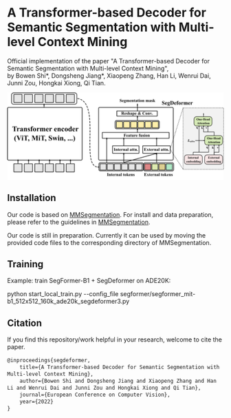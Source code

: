 # A Transformer-based Decoder for Semantic Segmentation with Multi-level Context Mining

Official implementation of the paper "A Transformer-based Decoder for Semantic Segmentation with Multi-level Context Mining",  
by Bowen Shi*, Dongsheng Jiang*, Xiaopeng Zhang, Han Li, Wenrui Dai, Junni Zou, Hongkai Xiong, Qi Tian. 

<div  align="center">
<img src="./imgs/framework.png" alt="framework" align=center />
</div>

## Installation

Our code is based on [MMSegmentation](https://github.com/open-mmlab/mmsegmentation/). For install and data preparation, please refer to the guidelines in [MMSegmentation](https://github.com/open-mmlab/mmsegmentation/).

Our code is still in preparation. Currently it can be used by moving the provided code files to the corresponding directory of MMSegmentation.

## Training 
Example: train SegFormer-B1 + SegDeformer on ADE20K:

python start_local_train.py --config_file segformer/segformer_mit-b1_512x512_160k_ade20k_segdeformer3.py

## Citation
If you find this repository/work helpful in your research, welcome to cite the paper.
```
@inproceedings{segdeformer,
    title={A Transformer-based Decoder for Semantic Segmentation with Multi-level Context Mining}, 
    author={Bowen Shi and Dongsheng Jiang and Xiaopeng Zhang and Han Li and Wenrui Dai and Junni Zou and Hongkai Xiong and Qi Tian},
    journal={European Conference on Computer Vision},
    year={2022}
}

